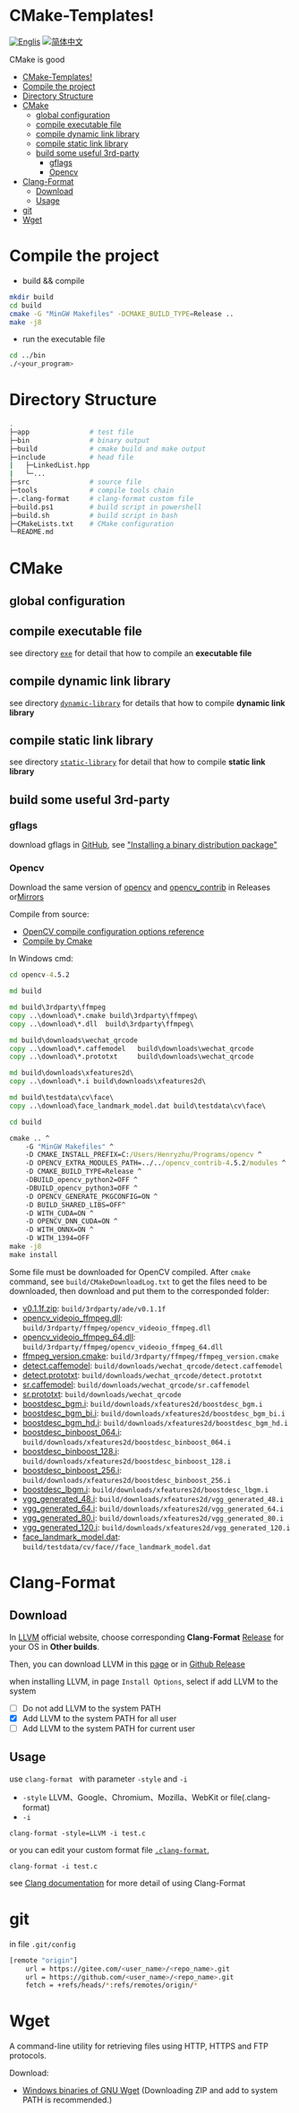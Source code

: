 # CMake-Templates!
[![Englis](https://img.shields.io/badge/README-English-red)](README.md)
[![简体中文](https://img.shields.io/badge/说明文档-简体中文-blue)](README_cn.md)

CMake is good
- [CMake-Templates!](#cmake-templates)
- [Compile the project](#compile-the-project)
- [Directory Structure](#directory-structure)
- [CMake](#cmake)
  - [global configuration](#global-configuration)
  - [compile executable file](#compile-executable-file)
  - [compile dynamic link library](#compile-dynamic-link-library)
  - [compile static link library](#compile-static-link-library)
  - [build some useful 3rd-party](#build-some-useful-3rd-party)
    - [gflags](#gflags)
    - [Opencv](#opencv)
- [Clang-Format](#clang-format)
  - [Download](#download)
  - [Usage](#usage)
- [git](#git)
- [Wget](#wget)

# Compile the project
- build && compile
```bash
mkdir build
cd build
cmake -G "MinGW Makefiles" -DCMAKE_BUILD_TYPE=Release ..
make -j8
```
- run the executable file
```bash
cd ../bin
./<your_program>
```


# Directory Structure
``` bash
.
├─app               # test file
├─bin               # binary output
├─build             # cmake build and make output
├─include           # head file
|   ├─LinkedList.hpp
|   └─...
├─src               # source file
├─tools             # compile tools chain
├─.clang-format     # clang-format custom file
├─build.ps1         # build script in powershell
├─build.sh          # build script in bash
├─CMakeLists.txt    # CMake configuration
└─README.md
```


# CMake
## global configuration
## compile executable file
see directory [`exe`](exe) for detail that how to compile an **executable file**


## compile dynamic link library
see directory [`dynamic-library`](dynamic-library) for details that how to compile **dynamic link library**
## compile static link library
see directory [`static-library`](static-library) for detail that how to compile **static link library**

## build some useful 3rd-party
### gflags
download gflags in [GitHub](https://github.com/gflags/gflags), see ["Installing a binary distribution package"](https://github.com/gflags/gflags/blob/master/INSTALL.md)
### Opencv
Download the same version of [opencv](https://github.com/opencv/opencv) and [opencv_contrib](https://github.com/opencv/opencv_contrib) in Releases or[Mirrors](https://www.bzblog.online/opencv/)

Compile from source:
- [OpenCV compile configuration options reference](https://docs.opencv.org/4.5.2/db/d05/tutorial_config_reference.html)
- [Compile by Cmake](https://docs.opencv.org/4.5.2/d7/d9f/tutorial_linux_install.html)

In Windows cmd:
```bat
cd opencv-4.5.2

md build

md build\3rdparty\ffmpeg
copy ..\download\*.cmake build\3rdparty\ffmpeg\
copy ..\download\*.dll  build\3rdparty\ffmpeg\

md build\downloads\wechat_qrcode
copy ..\download\*.caffemodel   build\downloads\wechat_qrcode
copy ..\download\*.prototxt     build\downloads\wechat_qrcode

md build\downloads\xfeatures2d\
copy ..\download\*.i build\downloads\xfeatures2d\

md build\testdata\cv\face\
copy ..\download\face_landmark_model.dat build\testdata\cv\face\

cd build

cmake .. ^
    -G "MinGW Makefiles" ^
    -D CMAKE_INSTALL_PREFIX=C:/Users/Henryzhu/Programs/opencv ^
    -D OPENCV_EXTRA_MODULES_PATH=../../opencv_contrib-4.5.2/modules ^
    -D CMAKE_BUILD_TYPE=Release ^
    -DBUILD_opencv_python2=OFF ^
    -DBUILD_opencv_python3=OFF ^
    -D OPENCV_GENERATE_PKGCONFIG=ON ^
    -D BUILD_SHARED_LIBS=OFF^
    -D WITH_CUDA=ON ^
    -D OPENCV_DNN_CUDA=ON ^
    -D WITH_ONNX=ON ^
    -D WITH_1394=OFF
make -j8
make install
```

Some file must be downloaded for OpenCV compiled. After `cmake` command, see `build/CMakeDownloadLog.txt` to get the files need to be downloaded, then download and put them to the corresponded folder:
- [v0.1.1f.zip](https://github.com/opencv/ade/archive/v0.1.1f.zip): `build/3rdparty/ade/v0.1.1f`
- [opencv_videoio_ffmpeg.dll](https://raw.githubusercontent.com/opencv/opencv_3rdparty/629590c3ba09fb0c8eaa9ab858ff13d3a84ca1aa/ffmpeg/opencv_videoio_ffmpeg.dll): `build/3rdparty/ffmpeg/opencv_videoio_ffmpeg.dll`
- [opencv_videoio_ffmpeg_64.dll](https://raw.githubusercontent.com/opencv/opencv_3rdparty/629590c3ba09fb0c8eaa9ab858ff13d3a84ca1aa/ffmpeg/opencv_videoio_ffmpeg_64.dll): `build/3rdparty/ffmpeg/opencv_videoio_ffmpeg_64.dll`
- [ffmpeg_version.cmake](https://raw.githubusercontent.com/opencv/opencv_3rdparty/629590c3ba09fb0c8eaa9ab858ff13d3a84ca1aa/ffmpeg/ffmpeg_version.cmake): `build/3rdparty/ffmpeg/ffmpeg_version.cmake`
- [detect.caffemodel](https://raw.githubusercontent.com/WeChatCV/opencv_3rdparty/a8b69ccc738421293254aec5ddb38bd523503252/detect.caffemodel): `build/downloads/wechat_qrcode/detect.caffemodel`
- [detect.prototxt](https://raw.githubusercontent.com/WeChatCV/opencv_3rdparty/a8b69ccc738421293254aec5ddb38bd523503252/detect.prototxt): `build/downloads/wechat_qrcode/detect.prototxt`
- [sr.caffemodel](https://raw.githubusercontent.com/WeChatCV/opencv_3rdparty/a8b69ccc738421293254aec5ddb38bd523503252/sr.caffemodel): `build/downloads/wechat_qrcode/sr.caffemodel`
- [sr.prototxt](https://raw.githubusercontent.com/WeChatCV/opencv_3rdparty/a8b69ccc738421293254aec5ddb38bd523503252/sr.prototxt): `build/downloads/wechat_qrcode`
- [boostdesc_bgm.i](https://raw.githubusercontent.com/opencv/opencv_3rdparty/34e4206aef44d50e6bbcd0ab06354b52e7466d26/boostdesc_bgm.i): `build/downloads/xfeatures2d/boostdesc_bgm.i`
- [boostdesc_bgm_bi.i](https://raw.githubusercontent.com/opencv/opencv_3rdparty/34e4206aef44d50e6bbcd0ab06354b52e7466d26/boostdesc_bgm_bi.i): `build/downloads/xfeatures2d/boostdesc_bgm_bi.i`
- [boostdesc_bgm_hd.i](https://raw.githubusercontent.com/opencv/opencv_3rdparty/34e4206aef44d50e6bbcd0ab06354b52e7466d26/boostdesc_bgm_hd.i): `build/downloads/xfeatures2d/boostdesc_bgm_hd.i`
- [boostdesc_binboost_064.i](https://raw.githubusercontent.com/opencv/opencv_3rdparty/34e4206aef44d50e6bbcd0ab06354b52e7466d26/boostdesc_binboost_064.i): `build/downloads/xfeatures2d/boostdesc_binboost_064.i`
- [boostdesc_binboost_128.i](https://raw.githubusercontent.com/opencv/opencv_3rdparty/34e4206aef44d50e6bbcd0ab06354b52e7466d26/boostdesc_binboost_128.i): `build/downloads/xfeatures2d/boostdesc_binboost_128.i`
- [boostdesc_binboost_256.i](https://raw.githubusercontent.com/opencv/opencv_3rdparty/34e4206aef44d50e6bbcd0ab06354b52e7466d26/boostdesc_binboost_256.i): `build/downloads/xfeatures2d/boostdesc_binboost_256.i`
- [boostdesc_lbgm.i](https://raw.githubusercontent.com/opencv/opencv_3rdparty/34e4206aef44d50e6bbcd0ab06354b52e7466d26/boostdesc_lbgm.i): `build/downloads/xfeatures2d/boostdesc_lbgm.i`
- [vgg_generated_48.i](https://raw.githubusercontent.com/opencv/opencv_3rdparty/fccf7cd6a4b12079f73bbfb21745f9babcd4eb1d/vgg_generated_48.i): `build/downloads/xfeatures2d/vgg_generated_48.i`
- [vgg_generated_64.i](https://raw.githubusercontent.com/opencv/opencv_3rdparty/fccf7cd6a4b12079f73bbfb21745f9babcd4eb1d/vgg_generated_64.i): `build/downloads/xfeatures2d/vgg_generated_64.i`
- [vgg_generated_80.i](https://raw.githubusercontent.com/opencv/opencv_3rdparty/fccf7cd6a4b12079f73bbfb21745f9babcd4eb1d/vgg_generated_80.i): `build/downloads/xfeatures2d/vgg_generated_80.i`
- [vgg_generated_120.i](https://raw.githubusercontent.com/opencv/opencv_3rdparty/fccf7cd6a4b12079f73bbfb21745f9babcd4eb1d/vgg_generated_120.i): `build/downloads/xfeatures2d/vgg_generated_120.i`
- [face_landmark_model.dat](https://raw.githubusercontent.com/opencv/opencv_3rdparty/8afa57abc8229d611c4937165d20e2a2d9fc5a12/face_landmark_model.dat): `build/testdata/cv/face//face_landmark_model.dat`

# Clang-Format
## Download
In [LLVM](https://llvm.org/builds/) official website, 
choose corresponding **Clang-Format** [Release](https://releases.llvm.org/) for your OS in **Other builds**. 

Then, you can download LLVM in this [page](https://releases.llvm.org/download.html) or in [Github Release](https://github.com/llvm/llvm-project.git)

when installing LLVM, 
in page `Install Options`, select if add LLVM to the system
- [ ] Do not add LLVM to the system PATH
- [x] Add LLVM to the system PATH for all user
- [ ] Add LLVM to the system PATH for current user

## Usage
use `clang-format ` with parameter `-style` and `-i`
- `-style` LLVM、Google、Chromium、Mozilla、WebKit or file(.clang-format)
- `-i`
```
clang-format -style=LLVM -i test.c
```

or you can edit your custom format file [`.clang-format`](.clang-format), 
```
clang-format -i test.c
```

see [Clang documentation](https://clang.llvm.org/docs/ClangFormat.html) for more detail of using Clang-Format



# git
in file `.git/config`
```bash
[remote "origin"]
	url = https://gitee.com/<user_name>/<repo_name>.git
	url = https://github.com/<user_name>/<repo_name>.git
	fetch = +refs/heads/*:refs/remotes/origin/*
```

# Wget

A command-line utility for retrieving files using HTTP, HTTPS and FTP protocols.

Download:
- [Windows binaries of GNU Wget](https://eternallybored.org/misc/wget/) (Downloading ZIP and add to system PATH is recommended.)
